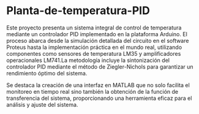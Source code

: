 # Planta-de-temperatura-PID

Este proyecto presenta un sistema integral de control de temperatura mediante un controlador PID implementado en la plataforma Arduino. El proceso abarca desde la simulación detallada del circuito en el software Proteus hasta la implementación práctica en el mundo real, utilizando componentes como sensores de temperatura LM35 y amplificadores operacionales LM741.La metodología incluye la sintonización del controlador PID mediante el método de Ziegler-Nichols para garantizar un rendimiento óptimo del sistema. 

Se destaca la creación de una interfaz en MATLAB que no solo facilita el monitoreo en tiempo real sino también la obtención de la función de transferencia del sistema, proporcionando una herramienta eficaz para el análisis y ajuste del sistema. 
